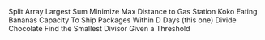 Split Array Largest Sum
Minimize Max Distance to Gas Station
Koko Eating Bananas
Capacity To Ship Packages Within D Days (this one)
Divide Chocolate
Find the Smallest Divisor Given a Threshold